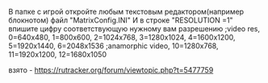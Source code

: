 В папке с игрой откройте любым текстовым редактором(например блокнотом) файл "MatrixConfig.INI"
И в строке "RESOLUTION =1" впишите цифру соответствующую нужному вам разрешению
;video res, 0=640x480, 1=800x600, 2=1024x768, 3=1280x1024, 4=1600x1200, 5=1920x1440, 6=2048x1536
;anamorphic video, 10=1280x768, 11=1920x1200, 12=1680x1050

взято - https://rutracker.org/forum/viewtopic.php?t=5477759

